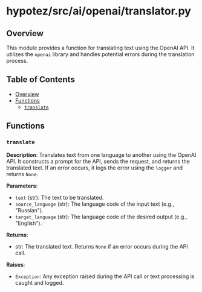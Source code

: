 # hypotez/src/ai/openai/translator.py

## Overview

This module provides a function for translating text using the OpenAI API.  It utilizes the `openai` library and handles potential errors during the translation process.

## Table of Contents

* [Overview](#overview)
* [Functions](#functions)
    * [`translate`](#translate)


## Functions

### `translate`

**Description**: Translates text from one language to another using the OpenAI API.  It constructs a prompt for the API, sends the request, and returns the translated text.  If an error occurs, it logs the error using the `logger` and returns `None`.

**Parameters**:

* `text` (str): The text to be translated.
* `source_language` (str): The language code of the input text (e.g., "Russian").
* `target_language` (str): The language code of the desired output (e.g., "English").

**Returns**:

* str: The translated text.  Returns `None` if an error occurs during the API call.

**Raises**:

* `Exception`: Any exception raised during the API call or text processing is caught and logged.